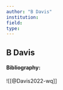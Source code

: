 ```yaml
---
author: "B Davis"
institution:
field:
type:
---
```


## B Davis
#### Bibliography:

![[@Davis2022-wq]]
